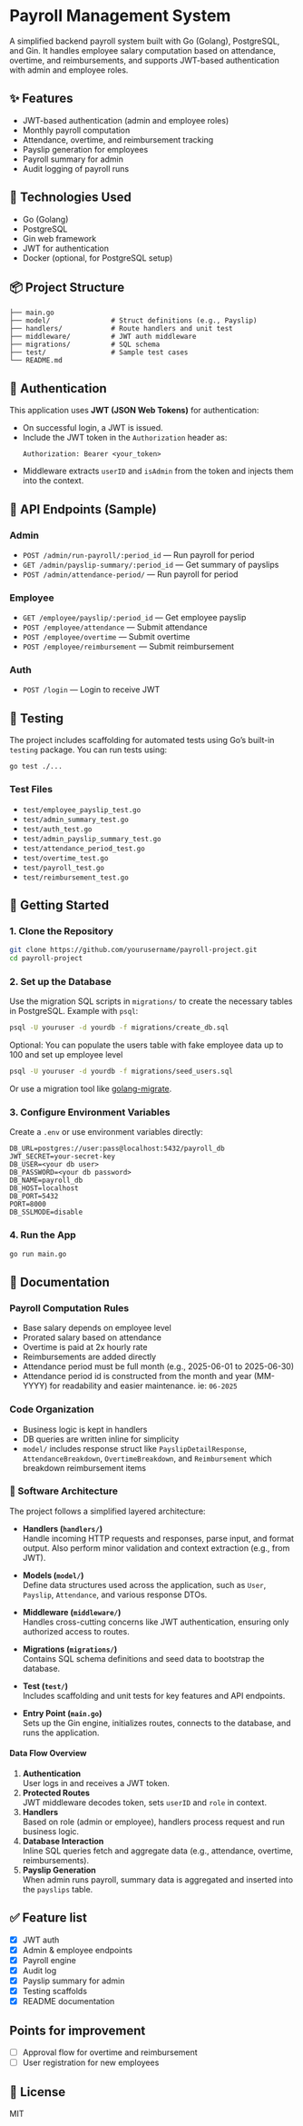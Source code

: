 # Payroll Management System

A simplified backend payroll system built with Go (Golang), PostgreSQL, and Gin. It handles employee salary computation based on attendance, overtime, and reimbursements, and supports JWT-based authentication with admin and employee roles.

## ✨ Features

- JWT-based authentication (admin and employee roles)
- Monthly payroll computation
- Attendance, overtime, and reimbursement tracking
- Payslip generation for employees
- Payroll summary for admin
- Audit logging of payroll runs

## 🔧 Technologies Used

- Go (Golang)
- PostgreSQL
- Gin web framework
- JWT for authentication
- Docker (optional, for PostgreSQL setup)

## 📦 Project Structure

```
├── main.go
├── model/               # Struct definitions (e.g., Payslip)
├── handlers/            # Route handlers and unit test
├── middleware/          # JWT auth middleware
├── migrations/          # SQL schema
├── test/                # Sample test cases
└── README.md
```

## 🔐 Authentication

This application uses **JWT (JSON Web Tokens)** for authentication:

- On successful login, a JWT is issued.
- Include the JWT token in the `Authorization` header as:
  ```
  Authorization: Bearer <your_token>
  ```
- Middleware extracts `userID` and `isAdmin` from the token and injects them into the context.

## 📑 API Endpoints (Sample)

### Admin
- `POST /admin/run-payroll/:period_id` — Run payroll for period
- `GET /admin/payslip-summary/:period_id` — Get summary of payslips
- `POST /admin/attendance-period/` — Run payroll for period

### Employee
- `GET /employee/payslip/:period_id` — Get employee payslip
- `POST /employee/attendance` — Submit attendance
- `POST /employee/overtime` — Submit overtime
- `POST /employee/reimbursement` — Submit reimbursement

### Auth
- `POST /login` — Login to receive JWT

## 🧪 Testing

The project includes scaffolding for automated tests using Go’s built-in `testing` package. You can run tests using:

```
go test ./...
```

### Test Files
- `test/employee_payslip_test.go`
- `test/admin_summary_test.go`
- `test/auth_test.go`
- `test/admin_payslip_summary_test.go`
- `test/attendance_period_test.go`
- `test/overtime_test.go`
- `test/payroll_test.go`
- `test/reimbursement_test.go`

## 🏁 Getting Started

### 1. Clone the Repository
```bash
git clone https://github.com/yourusername/payroll-project.git
cd payroll-project
```

### 2. Set up the Database

Use the migration SQL scripts in `migrations/` to create the necessary tables in PostgreSQL. Example with `psql`:

```bash
psql -U youruser -d yourdb -f migrations/create_db.sql
```
Optional: You can populate the users table with fake employee data up to 100 and set up employee level

```bash
psql -U youruser -d yourdb -f migrations/seed_users.sql
```

Or use a migration tool like [golang-migrate](https://github.com/golang-migrate/migrate).

### 3. Configure Environment Variables

Create a `.env` or use environment variables directly:
```
DB_URL=postgres://user:pass@localhost:5432/payroll_db
JWT_SECRET=your-secret-key
DB_USER=<your db user>
DB_PASSWORD=<your db password>
DB_NAME=payroll_db
DB_HOST=localhost
DB_PORT=5432
PORT=8000
DB_SSLMODE=disable
```

### 4. Run the App

```bash
go run main.go
```

## 📘 Documentation

### Payroll Computation Rules
- Base salary depends on employee level
- Prorated salary based on attendance
- Overtime is paid at 2x hourly rate
- Reimbursements are added directly
- Attendance period must be full month (e.g., 2025-06-01 to 2025-06-30)
- Attendance period id is constructed from the month and year (MM-YYYY) for readability and easier maintenance. ie: `06-2025`

### Code Organization
- Business logic is kept in handlers
- DB queries are written inline for simplicity
- `model/` includes response struct like `PayslipDetailResponse`, `AttendanceBreakdown`, `OvertimeBreakdown`, and `Reimbursement` which breakdown reimbursement items

### 🧱 Software Architecture

The project follows a simplified layered architecture:

- **Handlers (`handlers/`)**  
  Handle incoming HTTP requests and responses, parse input, and format output. Also perform minor validation and context extraction (e.g., from JWT).
  
- **Models (`model/`)**  
  Define data structures used across the application, such as `User`, `Payslip`, `Attendance`, and various response DTOs.
  
- **Middleware (`middleware/`)**  
  Handles cross-cutting concerns like JWT authentication, ensuring only authorized access to routes.
  
- **Migrations (`migrations/`)**  
  Contains SQL schema definitions and seed data to bootstrap the database.

- **Test (`test/`)**  
  Includes scaffolding and unit tests for key features and API endpoints.

- **Entry Point (`main.go`)**  
  Sets up the Gin engine, initializes routes, connects to the database, and runs the application.

#### Data Flow Overview

1. **Authentication**  
   User logs in and receives a JWT token.
2. **Protected Routes**  
   JWT middleware decodes token, sets `userID` and `role` in context.
3. **Handlers**  
   Based on role (admin or employee), handlers process request and run business logic.
4. **Database Interaction**  
   Inline SQL queries fetch and aggregate data (e.g., attendance, overtime, reimbursements).
5. **Payslip Generation**  
   When admin runs payroll, summary data is aggregated and inserted into the `payslips` table.




## ✅ Feature list
- [x] JWT auth
- [x] Admin & employee endpoints
- [x] Payroll engine
- [x] Audit log
- [x] Payslip summary for admin
- [x] Testing scaffolds
- [x] README documentation

## Points for improvement
- [ ] Approval flow for overtime and reimbursement
- [ ] User registration for new employees

## 📄 License
MIT

